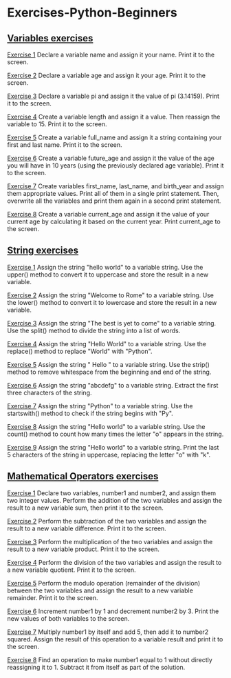 # Exercises-Python-Beginners

## [Variables exercises](https://github.com/Sif247/Exercises-Python-Beginners/tree/main/Variables)
[Exercise 1](https://github.com/Sif247/Exercises-Python-Beginners/blob/main/Variables/Exercise%201.py)
Declare a variable name and assign it your name. Print it to the screen.

[Exercise 2](https://github.com/Sif247/Exercises-Python-Beginners/blob/main/Variables/Exercise%202.py)
Declare a variable age and assign it your age. Print it to the screen.

[Exercise 3](https://github.com/Sif247/Exercises-Python-Beginners/blob/main/Variables/Exercise%203.py)
Declare a variable pi and assign it the value of pi (3.14159). Print it to the screen.

[Exercise 4](https://github.com/Sif247/Exercises-Python-Beginners/blob/main/Variables/Exercise%204.py)
Create a variable length and assign it a value. Then reassign the variable to 15. Print it to the screen.

[Exercise 5](https://github.com/Sif247/Exercises-Python-Beginners/blob/main/Variables/Exercise%205.py)
Create a variable full_name and assign it a string containing your first and last name. Print it to the screen.

[Exercise 6](https://github.com/Sif247/Exercises-Python-Beginners/blob/main/Variables/Exercise%206.py)
Create a variable future_age and assign it the value of the age you will have in 10 years (using the previously declared age variable). Print it to the screen.

[Exercise 7](https://github.com/Sif247/Exercises-Python-Beginners/blob/main/Variables/Exercise%207.py)
Create variables first_name, last_name, and birth_year and assign them appropriate values. Print all of them in a single print statement. Then, overwrite all the variables and print them again in a second print statement.

[Exercise 8](https://github.com/Sif247/Exercises-Python-Beginners/blob/main/Variables/Exercise%208.py)
Create a variable current_age and assign it the value of your current age by calculating it based on the current year. Print current_age to the screen.


## [String exercises](https://github.com/Sif247/Exercises-Python-Beginners/tree/main/String)

[Exercise 1](https://github.com/Sif247/Exercises-Python-Beginners/blob/main/String/Exercise%201.py)
Assign the string "hello world" to a variable string. Use the upper() method to convert it to uppercase and store the result in a new variable.

[Exercise 2](https://github.com/Sif247/Exercises-Python-Beginners/blob/main/String/Exercise%202.py)
Assign the string "Welcome to Rome" to a variable string. Use the lower() method to convert it to lowercase and store the result in a new variable.

[Exercise 3](https://github.com/Sif247/Exercises-Python-Beginners/blob/main/String/Exercise%203.py)
Assign the string "The best is yet to come" to a variable string. Use the split() method to divide the string into a list of words.

[Exercise 4](https://github.com/Sif247/Exercises-Python-Beginners/blob/main/String/Exercise%204.py)
Assign the string "Hello World" to a variable string. Use the replace() method to replace "World" with "Python".

[Exercise 5](https://github.com/Sif247/Exercises-Python-Beginners/blob/main/String/Exercise%205.py)
Assign the string " Hello " to a variable string. Use the strip() method to remove whitespace from the beginning and end of the string.

[Exercise 6](https://github.com/Sif247/Exercises-Python-Beginners/blob/main/String/Exercise%206.py)
Assign the string "abcdefg" to a variable string. Extract the first three characters of the string.

[Exercise 7](https://github.com/Sif247/Exercises-Python-Beginners/blob/main/String/Exercise%207.py)
Assign the string "Python" to a variable string. Use the startswith() method to check if the string begins with "Py".

[Exercise 8](https://github.com/Sif247/Exercises-Python-Beginners/blob/main/String/Exercise%208.py)
Assign the string "Hello world" to a variable string. Use the count() method to count how many times the letter "o" appears in the string.

[Exercise 9](https://github.com/Sif247/Exercises-Python-Beginners/blob/main/String/Exercise%209.py)
Assign the string "Hello world" to a variable string. Print the last 5 characters of the string in uppercase, replacing the letter "o" with "k".

## [Mathematical Operators exercises]()

[Exercise 1]()
Declare two variables, number1 and number2, and assign them two integer values. Perform the addition of the two variables and assign the result to a new variable sum, then print it to the screen.

[Exercise 2]()
Perform the subtraction of the two variables and assign the result to a new variable difference. Print it to the screen.

[Exercise 3]()
Perform the multiplication of the two variables and assign the result to a new variable product. Print it to the screen.

[Exercise 4]()
Perform the division of the two variables and assign the result to a new variable quotient. Print it to the screen.

[Exercise 5]()
Perform the modulo operation (remainder of the division) between the two variables and assign the result to a new variable remainder. Print it to the screen.

[Exercise 6]()
Increment number1 by 1 and decrement number2 by 3. Print the new values of both variables to the screen.

[Exercise 7]()
Multiply number1 by itself and add 5, then add it to number2 squared. Assign the result of this operation to a variable result and print it to the screen.

[Exercise 8]()
Find an operation to make number1 equal to 1 without directly reassigning it to 1. Subtract it from itself as part of the solution.


